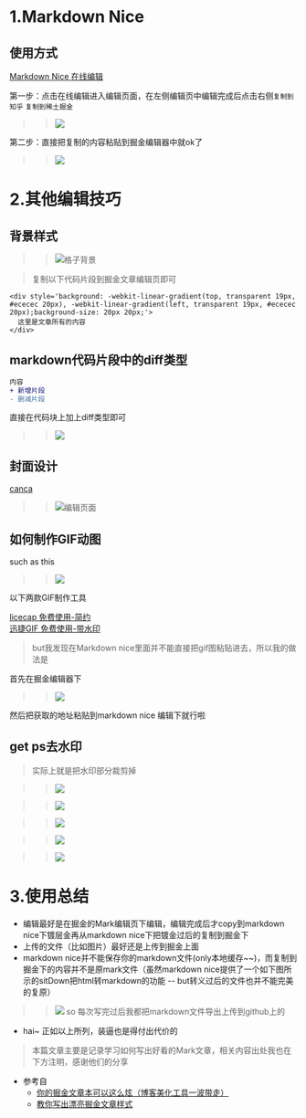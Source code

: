 # 1.Markdown Nice  
## 使用方式
[Markdown Nice 在线编辑](https://www.mdnice.com/)

第一步：点击在线编辑进入编辑页面，在左侧编辑页中编辑完成后点击右侧`复制到知乎` `复制到稀土掘金`
>>![](https://p6-juejin.byteimg.com/tos-cn-i-k3u1fbpfcp/b2a6735e61d54bfc8f26e0709e7eeb9d~tplv-k3u1fbpfcp-watermark.image)


第二步：直接把复制的内容粘贴到掘金编辑器中就ok了
>>![](https://p1-juejin.byteimg.com/tos-cn-i-k3u1fbpfcp/9bf4becd8b714358b4c0bb8ca4e43aef~tplv-k3u1fbpfcp-watermark.image)


# 2.其他编辑技巧

## 背景样式

>>![格子背景](https://p6-juejin.byteimg.com/tos-cn-i-k3u1fbpfcp/53bfcc208c20477a9e71e986fcbb5057~tplv-k3u1fbpfcp-watermark.image)

> 复制以下代码片段到掘金文章编辑页即可
```
<div style='background: -webkit-linear-gradient(top, transparent 19px, #ececec 20px), -webkit-linear-gradient(left, transparent 19px, #ececec 20px);background-size: 20px 20px;'>
  这里是文章所有的内容
</div>
```

## markdown代码片段中的diff类型
```diff
内容
+ 新增片段
- 删减片段
```
直接在代码块上加上diff类型即可
>> ![](https://p1-juejin.byteimg.com/tos-cn-i-k3u1fbpfcp/5bd8bd711953414fb5e7ac2b74c55945~tplv-k3u1fbpfcp-watermark.image)

## 封面设计
[canca](https://www.canva.cn/)  

>> ![编辑页面](https://p3-juejin.byteimg.com/tos-cn-i-k3u1fbpfcp/6f5ccd26d45740f9b4838118ffac3c4e~tplv-k3u1fbpfcp-watermark.image)

## 如何制作GIF动图
such as this

>> ![](https://p9-juejin.byteimg.com/tos-cn-i-k3u1fbpfcp/fe787143fa3b424fbf2ecc2668801d53~tplv-k3u1fbpfcp-watermark.image)

以下两款GIF制作工具

[licecap 免费使用-简约](https://licecap.en.softonic.com/download)  
[迅捷GIF 免费使用-带水印](https://www2.tianduntech.com/xjgif/index.html) 

> but我发现在Markdown nice里面并不能直接把gif图粘贴进去，所以我的做法是

首先在掘金编辑器下

>> ![](https://p3-juejin.byteimg.com/tos-cn-i-k3u1fbpfcp/ba4e5b2d573348499727617de89beb43~tplv-k3u1fbpfcp-watermark.image)

然后把获取的地址粘贴到markdown nice 编辑下就行啦
## get ps去水印
> 实际上就是把水印部分裁剪掉

>> ![](https://p3-juejin.byteimg.com/tos-cn-i-k3u1fbpfcp/75922456cc1b4271b60f67428b562b37~tplv-k3u1fbpfcp-watermark.image)

>> ![](https://p1-juejin.byteimg.com/tos-cn-i-k3u1fbpfcp/ebe12ba235094e49a10d43f3b8e28e47~tplv-k3u1fbpfcp-watermark.image)

>> ![](https://p9-juejin.byteimg.com/tos-cn-i-k3u1fbpfcp/3149640e590348c99c5ced78300c8bc2~tplv-k3u1fbpfcp-watermark.image)

>> ![](https://p1-juejin.byteimg.com/tos-cn-i-k3u1fbpfcp/92dc30e55f7e462f93816732aadd868d~tplv-k3u1fbpfcp-watermark.image)

>> ![](https://p3-juejin.byteimg.com/tos-cn-i-k3u1fbpfcp/ca481e4556b44cdd99816067053dc6be~tplv-k3u1fbpfcp-watermark.image)

# 3.使用总结
* 编辑最好是在掘金的Mark编辑页下编辑，编辑完成后才copy到markdown nice下镀层金再从markdown nice下把镀金过后的复制到掘金下
* 上传的文件（比如图片）最好还是上传到掘金上面
* markdown nice并不能保存你的markdown文件(only本地缓存~~)，而复制到掘金下的内容并不是原mark文件（虽然markdown nice提供了一个如下图所示的sitDown把html转markdown的功能 -- but转义过后的文件也并不能完美的复原）
>> ![](https://p1-juejin.byteimg.com/tos-cn-i-k3u1fbpfcp/f18fcb59b3e24db1924c33cac3fa36cb~tplv-k3u1fbpfcp-watermark.image)
so 每次写完过后我都把markdown文件导出上传到github上的
* hai~ 正如以上所列，装逼也是得付出代价的

> 本篇文章主要是记录学习如何写出好看的Mark文章，相关内容出处我也在下方注明，感谢他们的分享

- 参考自
  - [你的掘金文章本可以这么炫（博客美化工具一波带走）](https://juejin.im/post/6844904067961978894)
  - [教你写出漂亮掘金文章样式](https://juejin.im/post/6844904105274523661)
 


